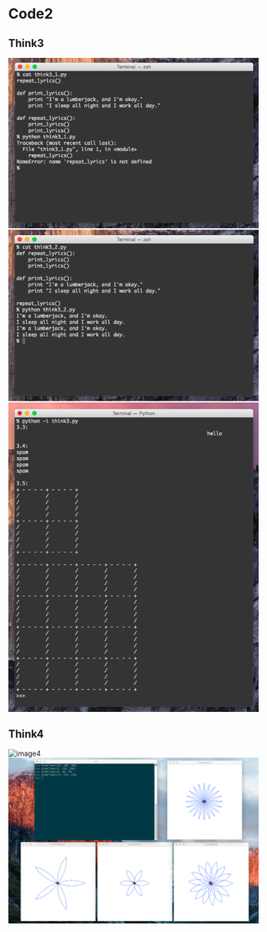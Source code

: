 Code2
=====

Think3
------
![image1](think3_1.png)
![image2](think3_2.png)
![image3](think3.png)

Think4
------
![image4](think4_1.png)
![image5](think4_2.png)

